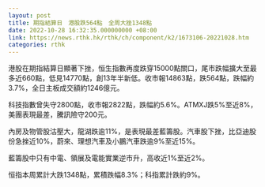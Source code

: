 ```yaml
---
layout: post
title: 期指結算日　港股跌564點　全周大挫1348點
date: 2022-10-28 16:32:35.000000000 +08:00
link: https://news.rthk.hk/rthk/ch/component/k2/1673106-20221028.htm
categories: rthk
---
```


港股在期指結算日顯著下挫，恒生指數再度跌穿15000點關口，尾市跌幅擴大至最多近660點，低見14770點，創13年半新低。收市報14863點，跌564點，跌幅約3.7%，全日主板成交額約1246億元。

科技指數曾失守2800點，收市報2822點，跌幅約5.6%。ATMXJ跌5%至近8%，美團表現最差，騰訊險守200元。

內房及物管股沽壓大，龍湖跌逾11%，是表現最差藍籌股。汽車股下挫，比亞迪股份急挫近10%，蔚來、理想汽車及小鵬汽車跌逾9%至近15%。

藍籌股中只有中電、領展及電能實業逆市升，高收近1%至近2%。

恒指本周累計大跌1348點，累積跌幅8.3%；科指累計跌約9%。
